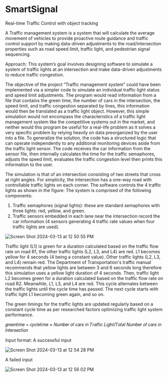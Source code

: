 # SmartSignal
Real-time Traffic Control with object tracking 

A Traffic management system is a system that will calculate the average movement of vehicles to provide proactive route guidance and traffic control support by making data-driven adjustments to the road/intersection properties such as road speed limit, traffic light, and pedestrian signal sequencing.

Approach:
This system’s goal involves designing software to simulate a system of traffic lights at an intersection and make data-driven adjustments to reduce traffic congestion.

The objective of the project “Traffic management system” could have been implemented via a simpler code to simulate an individual traffic light status and speed limit adjustments. The program would read information from a file that contains the green time, the number of cars in the intersection, the speed limit, and traffic congestion separated by lines, this information would then be translated as a traffic light object. However, this simple simulation would not encompass the characteristics of a traffic light management system like the competitive systems out in the market, and neither would this program be useful for a real-life problem as it solves a very specific problem by relying heavily on data preorganized by the user into a file. To generalize the solution, the code has a structured logic that can operate independently to any additional monitoring devices aside from the traffic light sensor. The code receives the car information from the sensor file, then internally calculates the time for the traffic semaphores, adjusts the speed limit, evaluates the traffic congestion level then prints this information to the user.

The simulation is that of an intersection consisting of two streets that cross at right angles. For simplicity, the intersection has a one-way road with controllable
traffic lights on each corner. The software controls the 4 traffic lights
as shown in the figure:
The system is comprised of the following components:
1. Traffic semaphores (signal lights): these are standard semaphores
with three lights: red, yellow, and green.
2. Traffic sensors embedded in each lane near the intersection record the car information (4 sensors generating 4 traffic rate values when four traffic lights are used).

![Screen Shot 2024-03-13 at 12 50 55 PM](https://github.com/mariabenhammouda/SmartSignal/assets/102983688/170cac37-cca9-4d40-af6e-e78e8a985ef2)

Traffic light (L1) is green for a duration calculated based on the traffic flow rate on road R1, the other traffic lights (L2, L3, and L4) are red. L1 becomes yellow for 4 seconds (4 being a constant value). Other traffic lights (L2, L3, and L4) remain red. The Department of Transportation's traffic manual recommends that yellow lights are between 3 and 6 seconds long therefore this simulation uses a yellow light duration of 4 seconds. Then, traffic light L2 becomes green for a duration calculated based on the traffic flow rate on road R2. Meanwhile, L1, L3, and L4 are red. This cycle alternates between the traffic lights until the cycle time has passed. The next cycle starts with traffic light L1 becoming green again, and so on.

The green timings for the traffic lights are updated regularly based on a constant cycle time as per researched factors optimizing traffic light system performance.

𝑔𝑟𝑒𝑒𝑛𝑡𝑖𝑚𝑒 = 𝑐𝑦𝑐𝑙𝑒𝑡𝑖𝑚𝑒 × 𝑁𝑢𝑚𝑏𝑒𝑟 𝑜𝑓 𝑐𝑎𝑟𝑠 𝑖𝑛 𝑇𝑟𝑎𝑓𝑓𝑖𝑐 𝐿𝑖𝑔h𝑡/𝑇𝑜𝑡𝑎𝑙 𝑁𝑢𝑚𝑏𝑒𝑟 𝑜𝑓 𝑐𝑎𝑟𝑠 𝑖𝑛 𝐼𝑛𝑡𝑒𝑟𝑠𝑒𝑐𝑡𝑖𝑜𝑛


Input format:
A successful input

![Screen Shot 2024-03-13 at 12 54 28 PM](https://github.com/mariabenhammouda/SmartSignal/assets/102983688/df4c2f33-bf42-455c-9ee5-9bef2d219e28)

A failed input 

![Screen Shot 2024-03-13 at 12 56 02 PM](https://github.com/mariabenhammouda/SmartSignal/assets/102983688/3ae06bf0-f22e-4619-869c-598093451ae0)

